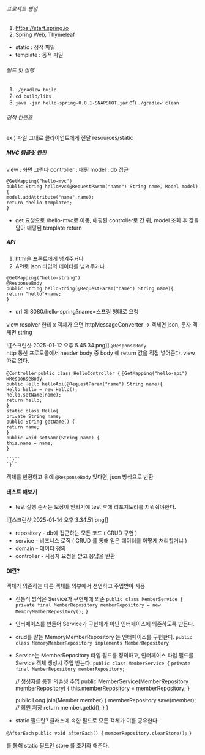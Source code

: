 ###### 프로젝트 생성
1. https://start.spring.io
2. Spring Web, Thymeleaf

- static : 정적 파일
- template : 동적 파일

###### 빌드 및 실행
1. `./gradlew build`
2. `cd build/libs`
3. `java -jar hello-spring-0.0.1-SNAPSHOT.jar`
cf) `./gradlew clean`

###### 정적 컨텐츠
ex ) 파일 그대로 클라이언트에게 전달
resources/static

##### MVC 템플릿 엔진
view : 화면 그린다
controller : 매핑
model : db 접근

`@GetMapping("hello-mvc")`  
`public String helloMvc(@RequestParam("name") String name, Model model){`  
    `model.addAttribute("name",name);`  
    `return "hello-template";`  
`}`

- get 요청으로 /hello-mvc로 이동, 매핑된 controller로 간 뒤, model 조회 후 값을 담아 매핑된 template return
##### API
1. html을 프론트에게 넘겨주거나
2. API로 json 타입의 데이터를 넘겨주거나

`@GetMapping("hello-string")`  
`@ResponseBody`  
`public String helloString(@RequestParam("name") String name){`  
    `return "hello"+name;`  
`}`

- url 에 8080/hello-spring?name=스프링 형태로 요청

view resolver 한테 x
객체가 오면 httpMessageConverter -> 객체면 json, 문자 객체면 string

![[스크린샷 2025-01-12 오후 5.45.34.png]]
`@ResponseBody`  
http 통신 프로토콜에서 header body 중 body 에 return 값을 직접 넣어준다. view 따로 없다.

`@Controller` 
`public class HelloController {`
	`@GetMapping("hello-api")`  
	`@ResponseBody`  
	`public Hello helloApi(@RequestParam("name") String name){`  
	    `Hello hello = new Hello();`  
	    `hello.setName(name);`  
	    `return hello;`  
	`}`  
	`static class Hello{`  
	    `private String name;`  
	    `public String getName() {`  
	        `return name;`  
	    `}`  
	    `public void setName(String name) {`  
	        `this.name = name;`  
	    `}`  
	  
	``}``
	`}``

객체를 반환하고 위에 `@ResponseBody` 있다면, json 방식으로 반환

#### 테스트 해보기
- test 실행 순서는 보장이 안되기에 test 후에 리포지토리를 지워줘야한다.

![[스크린샷 2025-01-14 오후 3.34.51.png]]

- repository - db에 접근하는 모든 코드 ( CRUD 구현 )
- service - 비즈니스 로직 ( CRUD 를 통해 얻은 데이터를 어떻게 처리할거냐 )
- domain - 데이터 정의
- controller - 사용자 요청을 받고 응답을 반환

#### DI란? 
객체가 의존하는 다른 객체를 외부에서 선언하고 주입받아 사용

- 전통적 방식은 Service가 구현체에 의존
`public class MemberService {`
    `private final MemberRepository memberRepository = new MemoryMemberRepository();`
`}`

- 인터페이스를 만들어 Service가 구현체가 아닌 인터페이스에 의존하도록 만든다.

- crud를 맡는 MemoryMemberRepository 는 인터페이스를 구현한다.
`public class MemoryMemberRepository implements MemberRepository`

- Service는 MemberRepository 타입 필드를 정의하고, 인터페이스 타입 필드를 Service 객체 생성시 주입 받는다. 
`public class MemberService {`
    `private final MemberRepository memberRepository;`

    // 생성자를 통한 의존성 주입
    public MemberService(MemberRepository memberRepository) {
        this.memberRepository = memberRepository;
    }

    public Long join(Member member) {
        memberRepository.save(member);  // 회원 저장
        return member.getId();
    }
}

- static 필드란?
클래스에 속한 필드로 모든 객체가 이를 공유한다. 

 `@AfterEach`
    `public void afterEach() {`
        `memberRepository.clearStore();`
    `}`

를 통해 static 필드인 store 를 초기화 해준다.